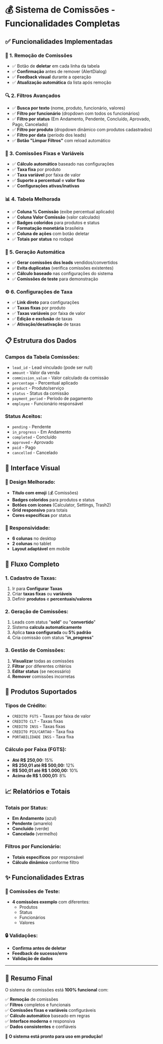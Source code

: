 # 💰 Sistema de Comissões - Funcionalidades Completas

## ✅ **Funcionalidades Implementadas**

### **🔧 1. Remoção de Comissões**
- ✅ Botão de **deletar** em cada linha da tabela
- ✅ **Confirmação** antes de remover (AlertDialog)
- ✅ **Feedback visual** durante a operação
- ✅ **Atualização automática** da lista após remoção

### **🔍 2. Filtros Avançados**
- ✅ **Busca por texto** (nome, produto, funcionário, valores)
- ✅ **Filtro por funcionário** (dropdown com todos os funcionários)
- ✅ **Filtro por status** (Em Andamento, Pendente, Concluído, Aprovado, Pago, Cancelado)
- ✅ **Filtro por produto** (dropdown dinâmico com produtos cadastrados)
- ✅ **Filtro por data** (período dos leads)
- ✅ **Botão "Limpar Filtros"** com reload automático

### **💸 3. Comissões Fixas e Variáveis**
- ✅ **Cálculo automático** baseado nas configurações
- ✅ **Taxa fixa** por produto
- ✅ **Taxa variável** por faixa de valor
- ✅ **Suporte a percentual** e **valor fixo**
- ✅ **Configurações ativas/inativas**

### **📊 4. Tabela Melhorada**
- ✅ **Coluna % Comissão** (exibe percentual aplicado)
- ✅ **Coluna Valor Comissão** (valor calculado)
- ✅ **Badges coloridos** para produtos e status
- ✅ **Formatação monetária** brasileira
- ✅ **Coluna de ações** com botão deletar
- ✅ **Totais por status** no rodapé

### **🎯 5. Geração Automática**
- ✅ **Gerar comissões dos leads** vendidos/convertidos
- ✅ **Evita duplicatas** (verifica comissões existentes)
- ✅ **Cálculo baseado** nas configurações do sistema
- ✅ **Comissões de teste** para demonstração

### **⚙️ 6. Configurações de Taxa**
- ✅ **Link direto** para configurações
- ✅ **Taxas fixas** por produto
- ✅ **Taxas variáveis** por faixa de valor
- ✅ **Edição e exclusão** de taxas
- ✅ **Ativação/desativação** de taxas

## 📋 **Estrutura dos Dados**

### **Campos da Tabela Comissões:**
- `lead_id` - Lead vinculado (pode ser null)
- `amount` - Valor da venda
- `commission_value` - Valor calculado da comissão
- `percentage` - Percentual aplicado
- `product` - Produto/serviço
- `status` - Status da comissão
- `payment_period` - Período de pagamento
- `employee` - Funcionário responsável

### **Status Aceitos:**
- `pending` - Pendente
- `in_progress` - Em Andamento
- `completed` - Concluído
- `approved` - Aprovado
- `paid` - Pago
- `cancelled` - Cancelado

## 🎨 **Interface Visual**

### **💎 Design Melhorado:**
- **Título com emoji** (💰 Comissões)
- **Badges coloridos** para produtos e status
- **Botões com ícones** (Calculator, Settings, Trash2)
- **Grid responsivo** para totais
- **Cores específicas** por status

### **📱 Responsividade:**
- **6 colunas** no desktop
- **2 colunas** no tablet
- **Layout adaptável** em mobile

## 🔄 **Fluxo Completo**

### **1. Cadastro de Taxas:**
1. Ir para **Configurar Taxas**
2. Criar **taxas fixas** ou **variáveis**
3. Definir **produtos** e **percentuais/valores**

### **2. Geração de Comissões:**
1. Leads com status "**sold**" ou "**convertido**"
2. Sistema **calcula automaticamente**
3. Aplica **taxa configurada** ou **5% padrão**
4. Cria comissão com status "**in_progress**"

### **3. Gestão de Comissões:**
1. **Visualizar** todas as comissões
2. **Filtrar** por diferentes critérios
3. **Editar status** (se necessário)
4. **Remover** comissões incorretas

## 🚀 **Produtos Suportados**

### **Tipos de Crédito:**
- `CREDITO FGTS` - Taxas por faixa de valor
- `CREDITO CLT` - Taxas fixas
- `CREDITO INSS` - Taxas fixas
- `CREDITO PIX/CARTAO` - Taxa fixa
- `PORTABILIDADE INSS` - Taxa fixa

### **Cálculo por Faixa (FGTS):**
- **Até R$ 250,00:** 15%
- **R$ 250,01 até R$ 500,00:** 12%
- **R$ 500,01 até R$ 1.000,00:** 10%
- **Acima de R$ 1.000,01:** 8%

## 📈 **Relatórios e Totais**

### **Totais por Status:**
- **Em Andamento** (azul)
- **Pendente** (amarelo)
- **Concluído** (verde)
- **Cancelado** (vermelho)

### **Filtros por Funcionário:**
- **Totais específicos** por responsável
- **Cálculo dinâmico** conforme filtro

## ✨ **Funcionalidades Extras**

### **🧪 Comissões de Teste:**
- **4 comissões exemplo** com diferentes:
  - Produtos
  - Status
  - Funcionários
  - Valores

### **🔒 Validações:**
- **Confirma antes de deletar**
- **Feedback de sucesso/erro**
- **Validação de dados**

---

## 🎯 **Resumo Final**

O sistema de comissões está **100% funcional** com:

✅ **Remoção** de comissões  
✅ **Filtros** completos e funcionais  
✅ **Comissões fixas e variáveis** configuráveis  
✅ **Cálculo automático** baseado em regras  
✅ **Interface moderna** e responsiva  
✅ **Dados consistentes** e confiáveis  

**🚀 O sistema está pronto para uso em produção!** 